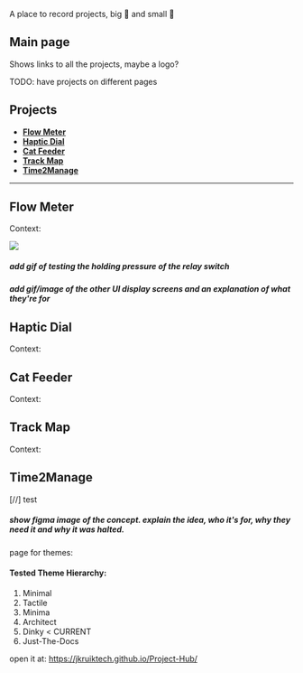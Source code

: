 A place to record projects, big 🚀 and small 🔋

## Main page
Shows links to all the projects, maybe a logo?

TODO: have projects on different pages

## Projects
* [**Flow Meter**](#flow-meter)
* [**Haptic Dial**](#haptic-dial)
* [**Cat Feeder**](#cat-feeder)
* [**Track Map**](#track-map)
* [**Time2Manage**](#time2manage)

---

## Flow Meter
Context:

<!-- ![](https://github.com/Your_Repository_Name/Your_GIF_Name.gif) -->
![](https://github.com/jkruiktech/Project-Hub/blob/main/assets/css/images/bucket_fill.gif)

##### add gif of testing the holding pressure of the relay switch

##### add gif/image of the other UI display screens and an explanation of what they're for 

## Haptic Dial
Context:

## Cat Feeder
Context:

## Track Map
Context:

## Time2Manage

[//] test

##### show figma image of the concept. explain the idea, who it's for, why they need it and why it was halted.

page for themes:
#### Tested Theme Hierarchy:
1. Minimal
2. Tactile
3. Minima
4. Architect
5. Dinky < CURRENT
6. Just-The-Docs

open it at: https://jkruiktech.github.io/Project-Hub/


